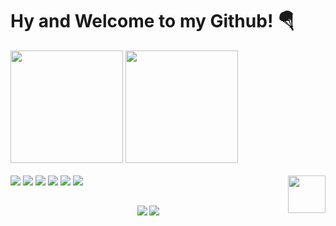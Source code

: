 <h1>Hy and Welcome to my Github! 🪂</h1>

<div>
  <img height="180em" src="https://github-readme-stats.vercel.app/api?username=pedrobarroso-n&show_icons=true&theme=radical" />
  <img height="180em" src="https://github-readme-stats.vercel.app/api/top-langs/?username=pedrobarroso-n&layout=donut&theme=radical" />
</div>

<div><br>
  <img src="https://img.shields.io/badge/Figma-F22F46?style=for-the-badge&logo=figma&logoColor=white" />
  <img src="https://img.shields.io/badge/JavaScript-323330?style=for-the-badge&logo=javascript&logoColor=F7DF1E" />
  <img src="https://img.shields.io/badge/HTML5-E34F26?style=for-the-badge&logo=html5&logoColor=white" />
  <img src="https://img.shields.io/badge/CSS3-1572B6?style=for-the-badge&logo=css3&logoColor=white" />
  <img src="https://img.shields.io/badge/Python-FFD43B?style=for-the-badge&logo=python&logoColor=blue" />
  <img src="https://img.shields.io/badge/GIT-E44C30?style=for-the-badge&logo=git&logoColor=white" />
  <img align="right" height="60" src="https://media4.giphy.com/media/v1.Y2lkPTc5MGI3NjExMmRpMmEwNTEzdHYwandwY3R2eHAyN25ja2RsdzY0eXpsZXU1cTRudiZlcD12MV9pbnRlcm5hbF9naWZfYnlfaWQmY3Q9Zw/3oEduUkR13701mndnO/giphy.webp" />
</div>

##

<div align="center">
  <a href="https://www.linkedin.com/in/pedrobarroso-n/">
    <img src="https://img.shields.io/badge/LinkedIn-0747a6?style=for-the-badge&logo=linkedin&logoColor=white" /></a>
  <a href="mailto:pbn62413@gmail.com?subject=Vi seus projetos e gostaria de conversar!&body=Olá, Pedro;">
    <img src="https://img.shields.io/badge/Gmail-840010?style=for-the-badge&logo=gmail&logoColor=white" /></a>
</div>


